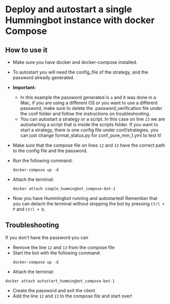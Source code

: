 # Deploy and autostart a single Hummingbot instance with docker Compose

## How to use it

- Make sure you have docker and docker-compose installed.
- To autostart you will need the config_file of the strategy, and the password already generated.
- **Important:**
  - In this example the password generated is `a` and it was done in a Mac, if you are using a different OS 
  or you want to use a different password, make sure to delete the .password_verification file under the conf folder and follow the
  instructions on troubleshooting.
  - You can autostart a strategy or a script. In this case on line `13` we are autostarting a script that is inside the scripts folder.
If you want to start a strategy, there is one config file under conf/strategies, you can just change format_status.py for conf_pure_mm_1.yml to test it!
- Make sure that the compose file on lines `12` and `13` have the correct path to the config file and the password.
- Run the following command:
    ```
    docker-compose up -d
    ```

- Attach the terminal:
    ```
    docker attach simple_hummingbot_compose-bot-1
    ```

- Now you have Hummingbot running and autostarted! Remember that you can detach the terminal without stopping the bot by pressing `Ctrl + P` and `Ctrl + Q`.


## Troubleshooting
If you don't have the password you can 
  - Remove the line `12` and `13` from the compose file
  - Start the bot with the following command:
    ```
    docker-compose up -d
    ```
  - Attach the terminal:
  ```
  docker attach autostart_hummingbot_compose-bot-1
  ```
  - Create the password and exit the client
  - Add the line `12` and `13` to the compose file and start over!
